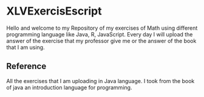 # XLVExercisEscript
Hello and welcome to my Repository of my exercises of Math using different programming language like Java, R, JavaScript. Every day I will upload the answer of the exercise that my professor give me or the answer of the book that I am using. 

## Reference
All the exercises that I am uploading in Java language. I took from the book of java an introduction language for programming.
